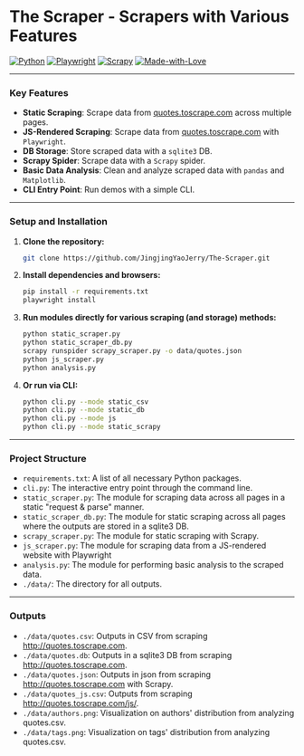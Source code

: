 # The Scraper - Scrapers with Various Features

[![Python](https://img.shields.io/badge/Python-3.12+-blue.svg)](https://www.python.org/downloads/)
[![Playwright](https://img.shields.io/badge/Playwright-Enabled-green.svg)](https://playwright.dev/docs/intro)
[![Scrapy](https://img.shields.io/badge/Scrapy-Enabled-yellow.svg)](https://scrapy.org/)
[![Made-with-Love](https://img.shields.io/badge/Made%20with-❤️-ff69b4.svg)](https://www.linkedin.com/in/%E4%BA%AC%E6%99%B6-%E5%A7%9A-9997b5180/)

---

### Key Features

* **Static Scraping**: Scrape data from [quotes.toscrape.com](http://quotes.toscrape.com) across multiple pages.
* **JS-Rendered Scraping**: Scrape data from [quotes.toscrape.com](http://quotes.toscrape.com) with `Playwright`.
* **DB Storage**: Store scraped data with a `sqlite3` DB.
* **Scrapy Spider**: Scrape data with a `Scrapy` spider.
* **Basic Data Analysis**: Clean and analyze scraped data with `pandas` and `Matplotlib`.
* **CLI Entry Point**: Run demos with a simple CLI.

--- 

### Setup and Installation

1.  **Clone the repository:**
    ```bash
    git clone https://github.com/JingjingYaoJerry/The-Scraper.git
    ```

2.  **Install dependencies and browsers:**
    ```bash
    pip install -r requirements.txt
    playwright install
    ```

3.  **Run modules directly for various scraping (and storage) methods:**
    ```bash
    python static_scraper.py
    python static_scraper_db.py
    scrapy runspider scrapy_scraper.py -o data/quotes.json
    python js_scraper.py
    python analysis.py
    ```

4.  **Or run via CLI:**
    ```bash
    python cli.py --mode static_csv
    python cli.py --mode static_db
    python cli.py --mode js
    python cli.py --mode static_scrapy
    ```

---

### Project Structure

* `requirements.txt`: A list of all necessary Python packages.
* `cli.py`: The interactive entry point through the command line.
* `static_scraper.py`: The module for scraping data across all pages in a static "request & parse" manner.
* `static_scraper_db.py`: The module for static scraping across all pages where the outputs are stored in a sqlite3 DB.
* `scrapy_scraper.py`: The module for static scraping with Scrapy.
* `js_scraper.py`: The module for scraping data from a JS-rendered website with Playwright
* `analysis.py`: The module for performing basic analysis to the scraped data.
* `./data/`: The directory for all outputs.

---

### Outputs

* `./data/quotes.csv`: Outputs in CSV from scraping http://quotes.toscrape.com.
* `./data/quotes.db`: Outputs in a sqlite3 DB from scraping http://quotes.toscrape.com.
* `./data/quotes.json`: Outputs in json from scraping http://quotes.toscrape.com with Scrapy.
* `./data/quotes_js.csv`: Outputs from scraping http://quotes.toscrape.com/js/.
* `./data/authors.png`: Visualization on authors' distribution from analyzing quotes.csv.
* `./data/tags.png`: Visualization on tags' distribution from analyzing quotes.csv.